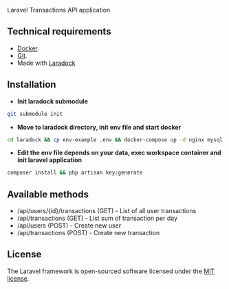 Laravel Transactions API application

## Technical requirements

- [Docker](https://www.docker.com/get-started).
- [Git](https://git-scm.com/).
- Made with [Laradock](https://laradock.io/)

## Installation

- **Init laradock submodule**

``` bash
git submodule init
```

- **Move to laradock directory, init env file and start docker**

``` bash
cd laradock && cp env-example .env && docker-compose up -d nginx mysql phpmyadmin redis workspace 
```

- **Edit the env file depends on your data, exec workspace container and init laravel application**

```bash
composer install && php artisan key:generate
```

## Available methods

- /api/users/{id}/transactions (GET) - List of all user transactions 
- /api/transactions (GET) - List sum of transaction per day
- /api/users (POST) - Create new user
- /api/transactions (POST) - Create new transaction

## License

The Laravel framework is open-sourced software licensed under the [MIT license](https://opensource.org/licenses/MIT).
